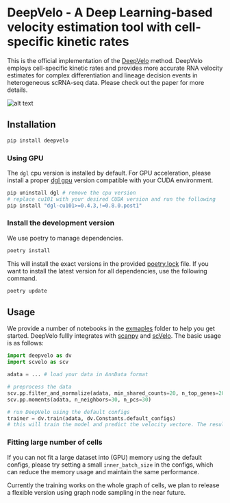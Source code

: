 # DeepVelo - A Deep Learning-based velocity estimation tool with cell-specific kinetic rates

This is the official implementation of the [DeepVelo](https://www.biorxiv.org/content/10.1101/2022.04.03.486877) method.
DeepVelo employs cell-specific kinetic rates and provides more accurate RNA velocity estimates for complex differentiation and lineage decision events in heterogeneous scRNA-seq data. Please check out the paper for more details.

![alt text](https://user-images.githubusercontent.com/11674033/171066682-a899377f-fae1-452a-8b67-8bc8c244b641.png)

## Installation

```bash
pip install deepvelo
```

### Using GPU

The `dgl` cpu version is installed by default. For GPU acceleration, please install a proper [dgl gpu](https://www.dgl.ai/pages/start.html) version compatible with your CUDA environment.

```bash
pip uninstall dgl # remove the cpu version
# replace cu101 with your desired CUDA version and run the following
pip install "dgl-cu101>=0.4.3,!=0.8.0.post1"

```

### Install the development version

We use poetry to manage dependencies.

```bash
poetry install
```

This will install the exact versions in the provided [poetry.lock](poetry.lock) file. If you want to install the latest version for all dependencies, use the following command.

```bash
poetry update
```

## Usage

We provide a number of notebooks in the [exmaples](examples) folder to help you get started. DeepVelo fullly integrates with [scanpy](https://scanpy.readthedocs.io/en/latest/) and [scVelo](https://scvelo.readthedocs.io/). The basic usage is as follows:

```python
import deepvelo as dv
import scvelo as scv

adata = ... # load your data in AnnData format

# preprocess the data
scv.pp.filter_and_normalize(adata, min_shared_counts=20, n_top_genes=2000)
scv.pp.moments(adata, n_neighbors=30, n_pcs=30)

# run DeepVelo using the default configs
trainer = dv.train(adata, dv.Constants.default_configs)
# this will train the model and predict the velocity vectore. The result is stored in adata.layers['velocity']. You can use trainer.model to access the model.
```

### Fitting large number of cells

If you can not fit a large dataset into (GPU) memory using the default configs, please try setting a small `inner_batch_size` in the configs, which can reduce the memory usage and maintain the same performance.

Currently the training works on the whole graph of cells, we plan to release a flexible version using graph node sampling in the near future.

